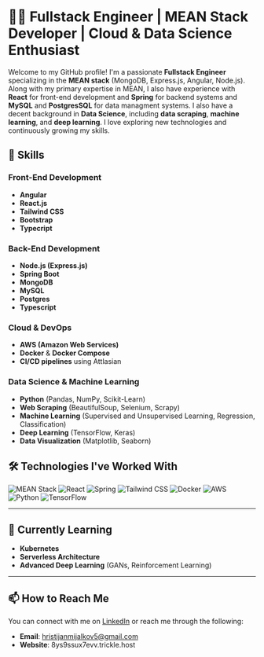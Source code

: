 # 👨‍💻 Fullstack Engineer | MEAN Stack Developer | Cloud & Data Science Enthusiast

Welcome to my GitHub profile! I'm a passionate **Fullstack Engineer** specializing in the **MEAN stack** (MongoDB, Express.js, Angular, Node.js). Along with my primary expertise in MEAN, I also have experience with **React** for front-end development and **Spring** for backend systems and **MySQL** and **PostgresSQL** for data managment systems. I also have a decent background in **Data Science**, including **data scraping**, **machine learning**, and **deep learning**. I love exploring new technologies and continuously growing my skills.

## 🚀 Skills

### Front-End Development
- **Angular**
- **React.js**
- **Tailwind CSS**
- **Bootstrap**
- **Typecript**

### Back-End Development
- **Node.js (Express.js)**
- **Spring Boot**
- **MongoDB**
- **MySQL**
- **Postgres**
- **Typescript**

### Cloud & DevOps
- **AWS (Amazon Web Services)**
- **Docker** & **Docker Compose**
- **CI/CD pipelines** using Attlasian

### Data Science & Machine Learning
- **Python** (Pandas, NumPy, Scikit-Learn)
- **Web Scraping** (BeautifulSoup, Selenium, Scrapy)
- **Machine Learning** (Supervised and Unsupervised Learning, Regression, Classification)
- **Deep Learning** (TensorFlow, Keras)
- **Data Visualization** (Matplotlib, Seaborn)

## 🛠 Technologies I've Worked With

![MEAN Stack](https://img.shields.io/badge/MEAN%20Stack-%23007C6A?style=flat&logo=mongodb&logoColor=white)
![React](https://img.shields.io/badge/React-61DAFB?style=flat&logo=react&logoColor=black)
![Spring](https://img.shields.io/badge/Spring%20Boot-6DB33F?style=flat&logo=spring&logoColor=white)
![Tailwind CSS](https://img.shields.io/badge/Tailwind%20CSS-06B6D4?style=flat&logo=tailwindcss&logoColor=white)
![Docker](https://img.shields.io/badge/Docker-2496ED?style=flat&logo=docker&logoColor=white)
![AWS](https://img.shields.io/badge/AWS-232F3E?style=flat&logo=amazonaws&logoColor=white)
![Python](https://img.shields.io/badge/Python-3776AB?style=flat&logo=python&logoColor=white)
![TensorFlow](https://img.shields.io/badge/TensorFlow-FF6F00?style=flat&logo=tensorflow&logoColor=white) 

---

## 🌱 Currently Learning

- **Kubernetes**
- **Serverless Architecture**
- **Advanced Deep Learning** (GANs, Reinforcement Learning)

---

## 📫 How to Reach Me

You can connect with me on [LinkedIn](www.linkedin.com/in/hristijan-mijalkov) or reach me through the following:

- **Email**: hristijanmijalkov5@gmail.com
- **Website**: 8ys9ssux7evv.trickle.host
